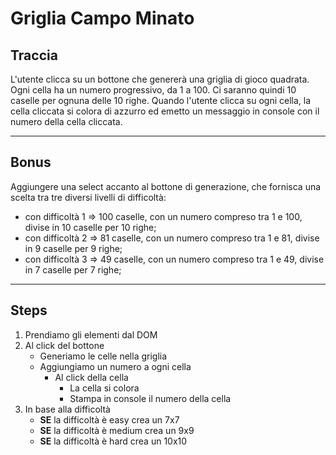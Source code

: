 # Griglia Campo Minato

## Traccia

L'utente clicca su un bottone che genererà una griglia di gioco quadrata.
Ogni cella ha un numero progressivo, da 1 a 100.
Ci saranno quindi 10 caselle per ognuna delle 10 righe.
Quando l'utente clicca su ogni cella, la cella cliccata si colora di azzurro ed emetto un messaggio in console con il numero della cella cliccata.

---

## Bonus

Aggiungere una select accanto al bottone di generazione, che fornisca una scelta tra tre diversi livelli di difficoltà:

- con difficoltà 1 => 100 caselle, con un numero compreso tra 1 e 100, divise in 10 caselle per 10 righe;
- con difficoltà 2 => 81 caselle, con un numero compreso tra 1 e 81, divise in 9 caselle per 9 righe;
- con difficoltà 3 => 49 caselle, con un numero compreso tra 1 e 49, divise in 7 caselle per 7 righe;

---

## Steps

1. Prendiamo gli elementi dal DOM
2. Al click del bottone
   - Generiamo le celle nella griglia
   - Aggiungiamo un numero a ogni cella
     - Al click della cella
       - La cella si colora
       - Stampa in console il numero della cella
3. In base alla difficoltà
   - **SE** la difficoltà è easy crea un 7x7
   - **SE** la difficoltà è medium crea un 9x9
   - **SE** la difficoltà è hard crea un 10x10
